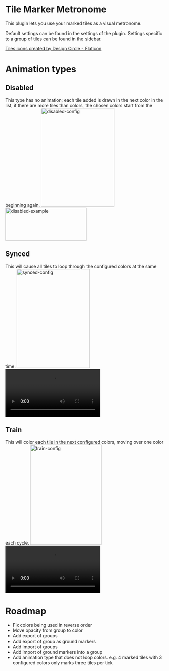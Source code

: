 # Tile Marker Metronome

This plugin lets you use your marked tiles as a visual metronome.

Default settings can be found in the settings of the plugin.
Settings specific to a group of tiles can be found in the sidebar.

<a href="https://www.flaticon.com/free-icons/tiles" title="tiles icons">Tiles icons created by Design Circle - Flaticon</a>

# Animation types

## Disabled

This type has no animation; each tile added is drawn in the next color in the list, if there are more tiles than colors, the chosen colors start from the beginning again.
<img width="232" height="311" alt="disabled-config" src="https://github.com/user-attachments/assets/1d6961c3-b429-4543-a1aa-c5fb2ba54ade" />
<img width="256" height="104" alt="disabled-example" src="https://github.com/user-attachments/assets/cb583900-ca92-440c-95e3-cec73bc7db31" />

## Synced 

This will cause all tiles to loop through the configured colors at the same time.
<img width="230" height="312" alt="synced-config" src="https://github.com/user-attachments/assets/848a788f-cf87-4548-ae5e-ff76f7f37cba" />
<video src="https://github.com/user-attachments/assets/8ed17368-4eb0-4c4c-9df4-9c2f4f2aa52d"/>

## Train

This will color each tile in the next configured colors, moving over one color each cycle.
<img width="225" height="314" alt="train-config" src="https://github.com/user-attachments/assets/cb09c6da-d135-41f7-8845-3e45241ec86e" />
<video src="https://github.com/user-attachments/assets/974ec017-f34f-4a26-a0bd-b225206abe0a"/>

# Roadmap

- Fix colors being used in reverse order
- Move opacity from group to color
- Add export of groups
- Add export of group as ground markers
- Add import of groups
- Add import of ground markers into a group
- Add animation type that does not loop colors. e.g. 4 marked tiles with 3 configured colors only marks three tiles per tick
